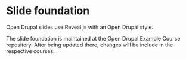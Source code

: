 # Slide foundation
Open Drupal slides use Reveal.js with an Open Drupal style.

The slide foundation is maintained at the Open Drupal Example Course repository. After being updated there, changes will be include in the respective courses.
